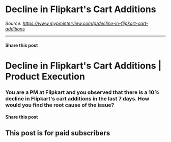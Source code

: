 # Decline in Flipkart's Cart Additions

*Source: https://www.mypminterview.com/p/decline-in-flipkart-cart-additions*

---

#### Share this post

# Decline in Flipkart's Cart Additions | Product Execution

### You are a PM at Flipkart and you observed that there is a 10% decline in Flipkart's cart additions in the last 7 days. How would you find the root cause of the issue?

#### Share this post

## This post is for paid subscribers

